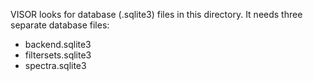 VISOR looks for database (.sqlite3) files in this directory. 
It needs three separate database files:
* backend.sqlite3
* filtersets.sqlite3
* spectra.sqlite3